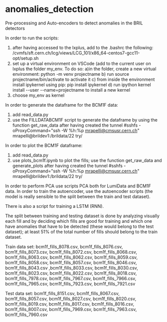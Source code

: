 # anomalies_detection
Pre-processing and Auto-encoders to detect anomalies in the BRIL detectors

In order to run the scripts:
1. after having accessed to the lxplus, add to the .bashrc the following: /cvmfs/sft.cern.ch/lcg/views/LCG_101/x86_64-centos7-gcc11-opt/setup.sh
2. set up a virtual environment on VSCode (add to the current user on lxplus the folder my_env. To do so:
a)in the folder, create a new virtual environment: python -m venv projectname
b) run source projectname/bin/activate to activate it
c) from inside the environment install ipykernel using pip: pip install ipykernel
d) run ipython kernel install --user --name=projectname to install a new kernel
4. choose my_env as kernel

In order to generate the dataframe for the BCM1F data:
1. add read_data.py  
2. use the FILLDATABCM1F script to generate the dataframe by using the function get_raw_data after having created the tunnel #sshfs -oProxyCommand="ssh -W %h:%p mrapelli@cmsusr.cern.ch"  mrapelli@brildev1:/brildata/22 try/

In order to plot the BCM1F dataframe: 
1. add read_data.py
2. use plots_bcm1f.ipynb to plot the fills; use the function get_raw_data and generate_plots after having created the tunnel #sshfs -oProxyCommand="ssh -W %h:%p mrapelli@cmsusr.cern.ch"  mrapelli@brildev1:/brildata/22 try/

In order to perform PCA use scripts PCA both for LumiData and BCM1F data.
In order to train the autoencoder, use the autoencoder scripts (the model is really sensible to the split between the train and test dataset).

There is also a script for training a LSTM (RNN).

The split between training and testing dataset is done by analyzing visually each fill and by deciding which fills are good for training and which one have 
anomalies that have to be detected (these would belong to the test dataset); at least 51% of the total number of fills should belong to the train dataset. 

Train data set: bcm1f_fills_8078.csv, bcm1f_fills_8076.csv, bcm1f_fills_8073.csv, bcm1f_fills_8072.csv, bcm1f_fills_8068.csv, bcm1f_fills_8063.csv, bcm1f_fills_8062.csv, bcm1f_fills_8059.csv, bcm1f_fills_8058.csv, bcm1f_fills_8057.csv, bcm1f_fills_8046.csv, bcm1f_fills_8043.csv ,bcm1f_fills_8033.csv, bcm1f_fills_8030.csv, bcm1f_fills_8023.csv, bcm1f_fills_8022.csv, bcm1f_fills_8018.csv, bcm1f_fills_7978.csv, bcm1f_fills_7967.csv, bcm1f_fills_7966.csv, bcm1f_fills_7965.csv, bcm1f_fills_7923.csv, bcm1f_fills_7921.csv

Test data set: bcm1f_fills_8151.csv, bcm1f_fills_8067.csv, bcm1f_fills_8057.csv, bcm1f_fills_8027.csv, bcm1f_fills_8020.csv, bcm1f_fills_8019.csv, bcm1f_fills_8017.csv, bcm1f_fills_8016.csv, bcm1f_fills_8007.csv, bcm1f_fills_7969.csv, bcm1f_fills_7963.csv, bcm1f_fills_7960.csv

